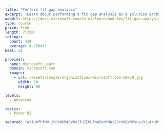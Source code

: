 ```yaml
---
title: "Perform fit gap analysis"
excerpt: "Learn about performing a fit gap analysis as a solution architect for Dynamics 365 and Microsoft Power Platform."
webUrl: https://docs.microsoft.com/en-us/learn/modules/fit-gap-analysis/
type: course
price: Free
length: PT35M
ratings:
  count: 424
  average: 4.726415
heat: 52

provider:
  name: Microsoft Learn
  domain: microsoft.com
  images:
    - url: /assets/images/organizations/microsoft.com-50x50.jpg
      width: 50
      height: 50

levels:
  - Advanced

topics:
  - Power BI

secured: "eYIumfPfNW+/kDYWkM4OV0xJlHEEMUToA5odKdWi27rXHQVMfeueu3ji4+uMt2WMcfo+DznhV7+/yqWyi3dVcFpPpw8LDLZ5/d7f8H9wq2+vrjhSuEIzkmsvDkyknQh+yrNZzMfLfRAjiRp/d68K9UHXHp5Zcs+w66fVwLpleedVSrUqcKtpTm++ox8Bndd/COcaqLm/tSA+Lhurn6xIvN4Lw/bNamlJV01lTk+/2vlIBS+jnIQiZwp8IGH0otHFpb/nTeYh/hx+M0Xq9G1/iQM4nTfhGvnTsxth5DcG5GTHQDBm+qKy4bs3lGpVMX1YPxtXXqwG/pwaI+IqOxCSJCanJ5dmv6aIWFH6TjvOwmxS8MwyDE/VfVxsxCBUPVJFs6affmexw/LOBg5nuqp4aYZENyENrZ9dMYAbbWhV6o8=;s74tfrVdA95XcPau8O9fuA=="
---
```


